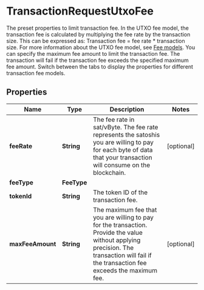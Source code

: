 

# TransactionRequestUtxoFee

The preset properties to limit transaction fee.  In the UTXO fee model, the transaction fee is calculated by multiplying the fee rate by the transaction size. This can be expressed as: Transaction fee = fee rate * transaction size. For more information about the UTXO fee model, see [Fee models](https://www.cobo.com/developers/v2/guides/transactions/estimate-fees#fee-models).  You can specify the maximum fee amount to limit the transaction fee. The transaction will fail if the transaction fee exceeds the specified maximum fee amount.  Switch between the tabs to display the properties for different transaction fee models. 

## Properties

| Name | Type | Description | Notes |
|------------ | ------------- | ------------- | -------------|
|**feeRate** | **String** | The fee rate in sat/vByte. The fee rate represents the satoshis you are willing to pay for each byte of data that your transaction will consume on the blockchain. |  [optional] |
|**feeType** | **FeeType** |  |  |
|**tokenId** | **String** | The token ID of the transaction fee. |  |
|**maxFeeAmount** | **String** | The maximum fee that you are willing to pay for the transaction. Provide the value without applying precision. The transaction will fail if the transaction fee exceeds the maximum fee. |  [optional] |



